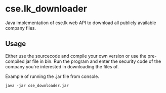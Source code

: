 # cse.lk_downloader

Java implementation of cse.lk web API to download all publicly available company files.

## Usage
Either use the sourcecode and compile your own version or use the pre-compiled jar file in bin.
Run the program and enter the security code of the company you're interested in downloading the files of.

Example of running the .jar file from console.
```
java -jar cse_downloader.jar
```

